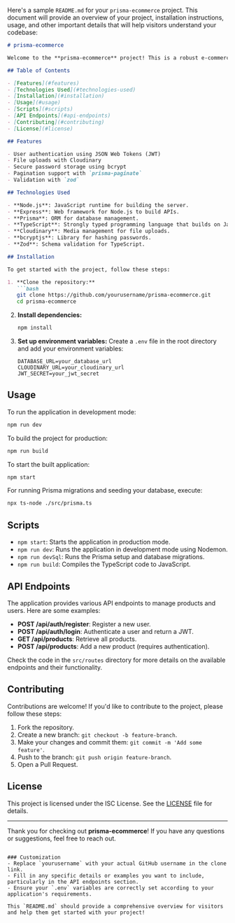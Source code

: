 Here's a sample `README.md` for your `prisma-ecommerce` project. This document will provide an overview of your project, installation instructions, usage, and other important details that will help visitors understand your codebase:

```markdown
# prisma-ecommerce

Welcome to the **prisma-ecommerce** project! This is a robust e-commerce application built using Node.js, Express, and Prisma. It is designed to manage products, handle user authentication, and facilitate payment processing with various features.

## Table of Contents

- [Features](#features)
- [Technologies Used](#technologies-used)
- [Installation](#installation)
- [Usage](#usage)
- [Scripts](#scripts)
- [API Endpoints](#api-endpoints)
- [Contributing](#contributing)
- [License](#license)

## Features

- User authentication using JSON Web Tokens (JWT)
- File uploads with Cloudinary
- Secure password storage using bcrypt
- Pagination support with `prisma-paginate`
- Validation with `zod`

## Technologies Used

- **Node.js**: JavaScript runtime for building the server.
- **Express**: Web framework for Node.js to build APIs.
- **Prisma**: ORM for database management.
- **TypeScript**: Strongly typed programming language that builds on JavaScript.
- **Cloudinary**: Media management for file uploads.
- **bcryptjs**: Library for hashing passwords.
- **Zod**: Schema validation for TypeScript.

## Installation

To get started with the project, follow these steps:

1. **Clone the repository:**
   ```bash
   git clone https://github.com/yourusername/prisma-ecommerce.git
   cd prisma-ecommerce
   ```

2. **Install dependencies:**
   ```bash
   npm install
   ```

3. **Set up environment variables:**
   Create a `.env` file in the root directory and add your environment variables:
   ```plaintext
   DATABASE_URL=your_database_url
   CLOUDINARY_URL=your_cloudinary_url
   JWT_SECRET=your_jwt_secret
   ```

## Usage

To run the application in development mode:

```bash
npm run dev
```

To build the project for production:

```bash
npm run build
```

To start the built application:

```bash
npm start
```

For running Prisma migrations and seeding your database, execute:

```bash
npx ts-node ./src/prisma.ts
```

## Scripts

- `npm start`: Starts the application in production mode.
- `npm run dev`: Runs the application in development mode using Nodemon.
- `npm run devSql`: Runs the Prisma setup and database migrations.
- `npm run build`: Compiles the TypeScript code to JavaScript.

## API Endpoints

The application provides various API endpoints to manage products and users. Here are some examples:

- **POST /api/auth/register**: Register a new user.
- **POST /api/auth/login**: Authenticate a user and return a JWT.
- **GET /api/products**: Retrieve all products.
- **POST /api/products**: Add a new product (requires authentication).

Check the code in the `src/routes` directory for more details on the available endpoints and their functionality.

## Contributing

Contributions are welcome! If you'd like to contribute to the project, please follow these steps:

1. Fork the repository.
2. Create a new branch: `git checkout -b feature-branch`.
3. Make your changes and commit them: `git commit -m 'Add some feature'`.
4. Push to the branch: `git push origin feature-branch`.
5. Open a Pull Request.

## License

This project is licensed under the ISC License. See the [LICENSE](LICENSE) file for details.

---

Thank you for checking out **prisma-ecommerce**! If you have any questions or suggestions, feel free to reach out.
```

### Customization
- Replace `yourusername` with your actual GitHub username in the clone link.
- Fill in any specific details or examples you want to include, particularly in the API endpoints section.
- Ensure your `.env` variables are correctly set according to your application's requirements.

This `README.md` should provide a comprehensive overview for visitors and help them get started with your project!
